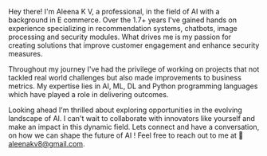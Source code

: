 Hey there! I'm Aleena K V, a professional, in the field of AI with a background in E commerce. Over the 1.7+ years I've gained hands on experience specializing in recommendation systems, chatbots, image processing and security modules. What drives me is my passion for creating solutions that improve customer engagement and enhance security measures.

Throughout my journey I've had the privilege of working on projects that not tackled real world challenges but also made improvements to business metrics. My expertise lies in AI, ML, DL and Python programming languages which have played a role in delivering outcomes.

Looking ahead I'm thrilled about exploring opportunities in the evolving landscape of AI. I can't wait to collaborate with innovators like yourself and make an impact in this dynamic field. Lets connect and have a conversation, on how we can shape the future of AI ! Feel free to reach out to me at  📧 aleenakv8@gmail.com.


